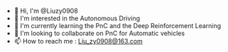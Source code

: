 - 👋 Hi, I'm @Liuzy0908
- 👀 I'm interested in the Autonomous Driving
- 🌱 I'm currently learning the PnC and the Deep Reinforcement Learning
- 💞️ I'm looking to collaborate on PnC for Automatic vehicles
- 📫 How to reach me : Liu_zy0908@163.com

<!---
Liuzy0908/Liuzy0908 is a ✨ special ✨ repository because its `README.md` (this file) appears on your GitHub profile.
You can click the Preview link to take a look at your changes.
--->
